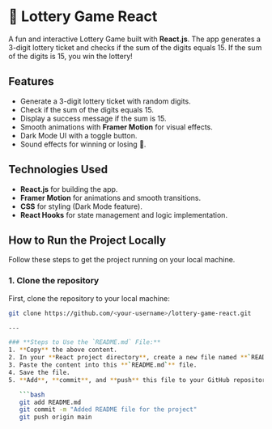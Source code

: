# 🎰 Lottery Game React

A fun and interactive Lottery Game built with **React.js**. The app generates a 3-digit lottery ticket and checks if the sum of the digits equals 15. If the sum of the digits is 15, you win the lottery!

## Features
- Generate a 3-digit lottery ticket with random digits.
- Check if the sum of the digits equals 15.
- Display a success message if the sum is 15.
- Smooth animations with **Framer Motion** for visual effects.
- Dark Mode UI with a toggle button.
- Sound effects for winning or losing 🎵.

## Technologies Used
- **React.js** for building the app.
- **Framer Motion** for animations and smooth transitions.
- **CSS** for styling (Dark Mode feature).
- **React Hooks** for state management and logic implementation.

## How to Run the Project Locally

Follow these steps to get the project running on your local machine.

### 1. Clone the repository
First, clone the repository to your local machine:

```bash
git clone https://github.com/<your-username>/lottery-game-react.git

---

### **Steps to Use the `README.md` File:**
1. **Copy** the above content.
2. In your **React project directory**, create a new file named **`README.md`**.
3. Paste the content into this **`README.md`** file.
4. Save the file.
5. **Add**, **commit**, and **push** this file to your GitHub repository as described earlier:

   ```bash
   git add README.md
   git commit -m "Added README file for the project"
   git push origin main

